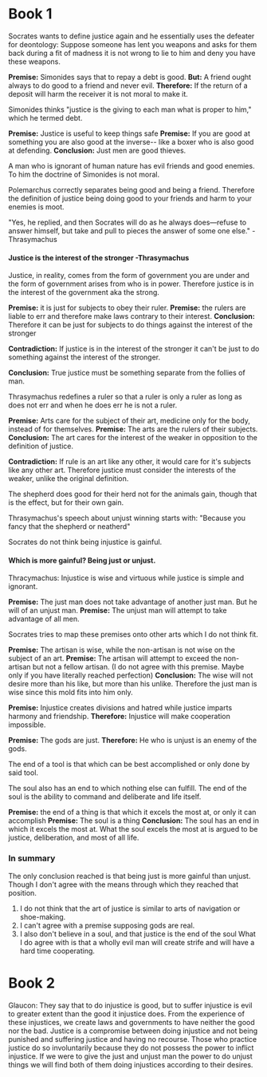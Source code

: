 # Book 1
Socrates wants to define justice again and he essentially uses the defeater for deontology: Suppose someone has lent you weapons and asks for them back during a fit of madness it is not wrong to lie to him and deny you have these weapons.

**Premise:** Simonides says that to repay a debt is good. 
**But:** A friend ought always to do good to a friend and never evil. 
**Therefore:** If the return of a deposit will harm the receiver it is not moral to make it.

Simonides thinks "justice is the giving to each man what is proper to him," which he termed debt.

**Premise:** Justice is useful to keep things safe
**Premise:** If you are good at something you are also good at the inverse-- like a boxer who is also good at defending.
**Conclusion:** Just men are good thieves.

A man who is ignorant of human nature has evil friends and good enemies. To him the doctrine of Simonides is not moral.

Polemarchus correctly separates being good and being a friend. Therefore the definition of justice being doing good to your friends and harm to your enemies is moot.


"Yes, he replied, and then Socrates will do as he always does—refuse to answer himself, but take and pull to pieces the answer of some one else." -Thrasymachus

#### Justice is the interest of the stronger -Thrasymachus
Justice, in reality, comes from the form of government you are under and the form of government arises from who is in power. Therefore justice is in the interest of the government aka the strong.

**Premise:** it is just for subjects to obey their ruler.
**Premise:** the rulers are liable to err and therefore make laws contrary to their interest.
**Conclusion:** Therefore it can be just for subjects to do things against the interest of the stronger

**Contradiction:** If justice is in the interest of the stronger it can't be just to do something against the interest of the stronger.

**Conclusion:** True justice must be something separate from the follies of man.


Thrasymachus redefines a ruler so that a ruler is only a ruler as long as does not err and when he does err he is not a ruler.

**Premise:** Arts care for the subject of their art, medicine only for the body, instead of for themselves.
**Premise:** The arts are the rulers of their subjects.
**Conclusion:** The art cares for the interest of the weaker in opposition to the definition of justice.

**Contradiction:** If rule is an art like any other, it would care for it's subjects like any other art. Therefore justice must consider the interests of the weaker, unlike the original definition.

The shepherd does good for their herd not for the animals gain, though that is the effect, but for their own gain.

Thrasymachus's speech about unjust winning starts with: "Because you fancy that the shepherd or neatherd"

Socrates do not think being injustice is gainful.

#### Which is more gainful? Being just or unjust.
Thracymachus: Injustice is wise and virtuous while justice is simple and ignorant.

**Premise:** The just man does not take advantage of another just man. But he will of an unjust man.
**Premise:** The unjust man will attempt to take advantage of all men.

Socrates tries to map these premises onto other arts which I do not think fit.

**Premise:** The artisan is wise, while the non-artisan is not wise on the subject of an art.
**Premise:** The artisan will attempt to exceed the non-artisan but not a fellow artisan. (I do not agree with this premise. Maybe only if you have literally reached perfection)
**Conclusion:** The wise will not desire more than his like, but more than his unlike. Therefore the just man is wise since this mold fits into him only.

**Premise:** Injustice creates divisions and hatred while justice imparts harmony and friendship.
**Therefore:** Injustice will make cooperation impossible.

**Premise:** The gods are just.
**Therefore:** He who is unjust is an enemy of the gods.

The end of a tool is that which can be best accomplished or only done by said tool.

The soul also has an end to which nothing else can fulfill. The end of the soul is the ability to command and deliberate and life itself.



**Premise:** the end of a thing is that which it excels the most at, or only it can accomplish
**Premise:** The soul is a thing
**Conclusion:** The soul has an end in which it excels the most at.
What the soul excels the most at is argued to be justice, deliberation, and most of all life. 

### In summary
The only conclusion reached is that being just is more gainful than unjust. Though I don't agree with the means through which they reached that position.
1. I do not think that the art of justice is similar to arts of navigation or shoe-making.
2. I can't agree with a premise supposing gods are real.
3. I also don't believe in a soul, and that justice is the end of the soul
What I do agree with is that a wholly evil man will create strife and will have a hard time cooperating.

# Book 2
Glaucon:
They say that to do injustice is good, but to suffer injustice is evil to greater extent than the good it injustice does. From the experience of these injustices, we create laws and governments to have neither the good nor the bad. Justice is a compromise between doing injustice and not being punished and suffering justice and having no recourse. Those who practice justice do so involuntarily because they do not possess the power to inflict injustice. If we were to give the just and unjust man the power to do unjust things we will find both of them doing injustices according to their desires.

